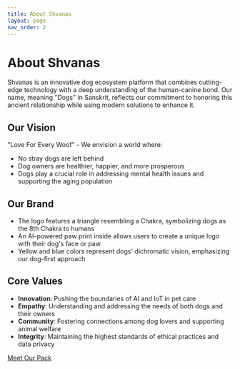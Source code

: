 ```yaml
---
title: About Shvanas
layout: page
nav_order: 2
---
```


# About Shvanas

Shvanas is an innovative dog ecosystem platform that combines cutting-edge technology with a deep understanding of the human-canine bond. Our name, meaning "Dogs" in Sanskrit, reflects our commitment to honoring this ancient relationship while using modern solutions to enhance it.

## Our Vision

"Love For Every Woof" - We envision a world where:

- No stray dogs are left behind
- Dog owners are healthier, happier, and more prosperous
- Dogs play a crucial role in addressing mental health issues and supporting the aging population

## Our Brand

- The logo features a triangle resembling a Chakra, symbolizing dogs as the 8th Chakra to humans
- An AI-powered paw print inside allows users to create a unique logo with their dog's face or paw
- Yellow and blue colors represent dogs' dichromatic vision, emphasizing our dog-first approach

## Core Values

- **Innovation**: Pushing the boundaries of AI and IoT in pet care
- **Empathy**: Understanding and addressing the needs of both dogs and their owners
- **Community**: Fostering connections among dog lovers and supporting animal welfare
- **Integrity**: Maintaining the highest standards of ethical practices and data privacy

[Meet Our Pack](our-pack.html)

